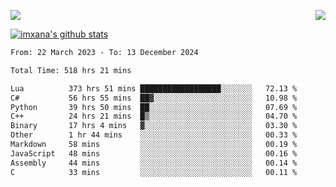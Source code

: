 <p>
  <a href="https://count.getloli.com/"><img src="https://count.getloli.com/get/@xana.readme?theme=moebooru-h"></a>
  <img src="https://weather-icon.journeyad.repl.co/@hangzhou?v=1" align="right">
</p>


<a href="https://github.com/imxana"><img align="center" src="https://github-readme-stats.vercel.app/api?username=imxana&show_icons=true&include_all_commits=true&hide_border=tru&custom_title=imxana%27s%20Github%20Stats" alt="imxana's github stats" /></a> 

<!--START_SECTION:waka-->

```txt
From: 22 March 2023 - To: 13 December 2024

Total Time: 518 hrs 21 mins

Lua          373 hrs 51 mins ██████████████████░░░░░░░   72.13 %
C#           56 hrs 55 mins  ██▓░░░░░░░░░░░░░░░░░░░░░░   10.98 %
Python       39 hrs 50 mins  ██░░░░░░░░░░░░░░░░░░░░░░░   07.69 %
C++          24 hrs 21 mins  █▒░░░░░░░░░░░░░░░░░░░░░░░   04.70 %
Binary       17 hrs 4 mins   ▓░░░░░░░░░░░░░░░░░░░░░░░░   03.30 %
Other        1 hr 44 mins    ░░░░░░░░░░░░░░░░░░░░░░░░░   00.33 %
Markdown     58 mins         ░░░░░░░░░░░░░░░░░░░░░░░░░   00.19 %
JavaScript   48 mins         ░░░░░░░░░░░░░░░░░░░░░░░░░   00.16 %
Assembly     44 mins         ░░░░░░░░░░░░░░░░░░░░░░░░░   00.14 %
C            33 mins         ░░░░░░░░░░░░░░░░░░░░░░░░░   00.11 %
```

<!--END_SECTION:waka-->
